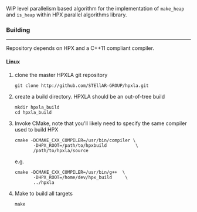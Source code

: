 WIP level parallelism based algorithm for the implementation of `make_heap` and `is_heap`
within HPX parallel algorithms library.

### Building
-----------------
Repository depends on HPX and a C++11 compliant compiler.

#### Linux
1. clone the master HPXLA git repository
  
   `git clone http://github.com/STEllAR-GROUP/hpxla.git`

2. create a build directory. HPXLA should be an out-of-tree build
  
   ```
   mkdir hpxla_build
   cd hpxla_build
   ```

3. Invoke CMake, note that you'll likely need to specify the same compiler used to build HPX
  
   ```
   cmake -DCMAKE_CXX_COMPILER=/usr/bin/compiler \
          -DHPX_ROOT=/path/to/hpxbuild           \
          /path/to/hpxla/source
   ```

   e.g.

   ```
   cmake -DCMAKE_CXX_COMPILER=/usr/bin/g++  \
          -DHPX_ROOT=/home/dev/hpx_build     \
          ../hpxla
   ```

4. Make to build all targets

   `make`



